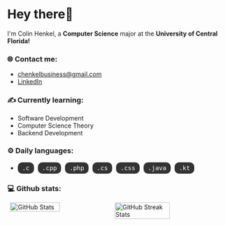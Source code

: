 # Hey there👋

I'm Colin Henkel, a **Computer Science** major at the **University of Central Florida!**

### 🌐 Contact me:

- chenkelbusiness@gmail.com
- [LinkedIn](https://www.linkedin.com/in/colin-henkel-ba84522b6/)

### ✍️ Currently learning:

- Software Development
- Computer Science Theory
- Backend Development

### ⚙️ Daily languages:
- <span class="badge">.c</span> <span class="badge">.cpp</span> <span class="badge">.php</span> <span class="badge">.cs</span> <span class="badge">.css</span> <span class="badge">.java</span> <span class="badge">.kt</span>

<style>
  .badge {
    background-color: #333;
    color: white;
    padding: 5px 10px;
    border-radius: 10px;
    font-family: monospace;
    margin-right: 5px;
    display: inline-block;
  }
</style>

### 💻 Github stats:

<div style="display: flex; justify-content: center;">
    <img src="https://github-readme-stats.vercel.app/api?username=ColinHenkel&show_icons=true&theme=radical" alt="GitHub Stats" style="width: 47.5%;">
    <img src="https://github-readme-streak-stats.herokuapp.com/?user=ColinHenkel&theme=dark" alt="GitHub Streak Stats" style="width: 50%;">
</div>





<!--
Here are some ideas to get you started:

- 🔭 I’m currently working on ...
- 🌱 I’m currently learning ...
- 👯 I’m looking to collaborate on ...
- 🤔 I’m looking for help with ...
- 💬 Ask me about ...
- 
- 😄 Pronouns: ...
- ⚡ Fun fact: ...
-->
